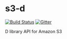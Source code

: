 # s3-d

[![Build Status](https://travis-ci.org/sigod/s3-d.svg?branch=master)](https://travis-ci.org/sigod/s3-d)
[![Gitter](https://badges.gitter.im/Join%20Chat.svg)](https://gitter.im/sigod/s3-d?utm_source=badge&utm_medium=badge&utm_campaign=pr-badge)

D library API for Amazon S3
